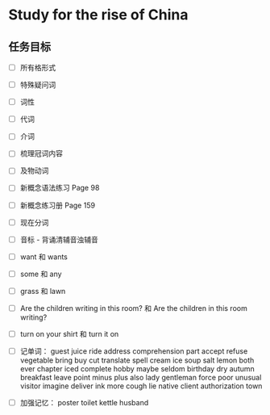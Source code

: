 # Study for the rise of China

## 任务目标

- [ ] 所有格形式

- [ ] 特殊疑问词

- [ ] 词性

- [ ] 代词

- [ ] 介词

- [ ] 梳理冠词内容

- [ ] 及物动词

- [ ] 新概念语法练习 Page 98

- [ ] 新概念练习册 Page 159

- [ ] 现在分词

- [ ] 音标 - 背诵清辅音浊辅音

- [ ] want 和 wants

- [ ] some 和 any

- [ ] grass 和 lawn

- [ ] Are the children writing in this room? 和 Are the children in this room writing?

- [ ] turn on your shirt 和 turn it on

- [ ] 记单词： guest juice ride address comprehension part accept refuse vegetable bring buy cut translate spell cream ice soup salt lemon both ever chapter iced complete hobby maybe seldom birthday dry autumn breakfast leave point minus plus also lady gentleman force poor unusual visitor imagine deliver ink more cough lie native client authorization town

- [ ] 加强记忆： poster toilet kettle husband
